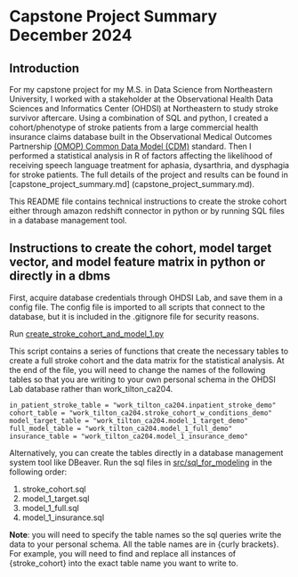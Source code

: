 # Capstone Project Summary December 2024

## Introduction

For my capstone project for my M.S. in Data Science from Northeastern University, I worked with a stakeholder at the Observational Health Data Sciences and Informatics Center (OHDSI) at Northeastern to study stroke survivor aftercare. Using a combination of SQL and python, I created a cohort/phenotype of stroke patients from a large commercial health insurance claims database built in the Observational Medical Outcomes Partnership [(OMOP) Common Data Model (CDM)](https://www.ohdsi.org/data-standardization/) standard. Then I performed a statistical analysis in R of factors affecting the likelihood of receiving speech language treatment for aphasia, dysarthria, and dysphagia for stroke patients. The full details of the project and results can be found in [capstone_project_summary.md] (capstone_project_summary.md).

This README file contains technical instructions to create the stroke cohort either through amazon redshift connector in python or by running SQL files in a database management tool. 

## Instructions to create the cohort, model target vector, and model feature matrix in python or directly in a dbms

First, acquire database credentials through OHDSI Lab, and save them in a config file. The config file is imported to all scripts that connect to the database, but it is included in the .gitignore file for security reasons.

Run [create_stroke_cohort_and_model_1.py](src/create_stroke_cohort_and_model_1.py)

This script contains a series of functions that create the necessary tables to create a full stroke cohort and the data matrix for the statistical analysis. At the end of the file, you will need to change the names of the following tables so that you are writing to your own personal schema in the OHDSI Lab database rather than work_tilton_ca204.

```
in_patient_stroke_table = "work_tilton_ca204.inpatient_stroke_demo" 
cohort_table = "work_tilton_ca204.stroke_cohort_w_conditions_demo" 
model_target_table = "work_tilton_ca204.model_1_target_demo" 
full_model_table = "work_tilton_ca204.model_1_full_demo" 
insurance_table = "work_tilton_ca204.model_1_insurance_demo" 
```

Alternatively, you can create the tables directly in a database management system tool like DBeaver.
Run the sql files in [src/sql_for_modeling](src/sql_for_modeling) in the following order:

1. stroke_cohort.sql
2. model_1_target.sql
3. model_1_full.sql
4. model_1_insurance.sql

**Note**: you will need to specify the table names so the sql queries write the data to your personal schema. All the table names are in {curly brackets}. For example, you will need to find and replace all instances of {stroke_cohort} into the exact table name you want to write to. 

